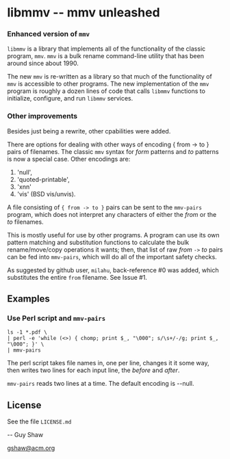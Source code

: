 # libmmv -- mmv unleashed

### Enhanced version of `mmv`

`libmmv` is a library that implements all of the
functionality of the classic program, `mmv`.
`mmv` is a bulk rename command-line utility
that has been around since about 1990.

The new `mmv` is re-written as a library so that
much of the functionality of `mmv` is accessible
to other programs.  The new implementation of
the `mmv` program is roughly a dozen lines of code
that calls `libmmv` functions to initialize, configure,
and run `libmmv` services.

### Other improvements

Besides just being a rewrite,
other cpabilities were added.

There are options for dealing with other ways of
encoding { from -> to } pairs of filenames.
The classic `mmv` syntax for _form_ patterns
and _to_ patterns is now a special case.
Other encodings are:

1. 'null',
1. 'quoted-printable',
1. 'xnn'
1. 'vis'  (BSD vis/unvis).

A file consisting of `{ from -> to }`
pairs can be sent to the `mmv-pairs` program,
which does not interpret any characters of either
the _from_ or the _to_ filenames.

This is mostly useful for use by other programs.
A program can use its own pattern matching and
substitution functions to calculate the bulk
rename/move/copy operations it wants; then,
that list of raw _from_ `->` _to_ pairs can be
fed into `mmv-pairs`, which will do all of the
important safety checks.

As suggested by github user, `milahu`,
back-reference #0 was added,
which substitutes the entire `from` filename.
See Issue #1.


## Examples

### Use Perl script and `mmv-pairs`

```
ls -1 *.pdf \
| perl -e 'while (<>) { chomp; print $_, "\000"; s/\s+/-/g; print $_, "\000"; }' \
| mmv-pairs

```

The perl script takes file names in,
one per line,
changes it it some way,
then writes two lines for each input line,
the _before_ and _after_.

`mmv-pairs` reads two lines at a time.
The default encoding is --null.

## License

See the file `LICENSE.md`

-- Guy Shaw

   gshaw@acm.org


